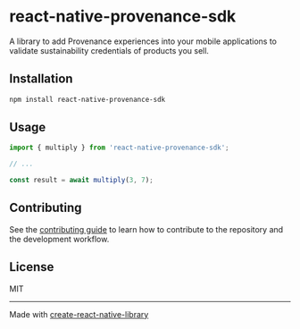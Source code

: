 # react-native-provenance-sdk

A library to add Provenance experiences into your mobile applications to validate sustainability credentials of products you sell.

## Installation

```sh
npm install react-native-provenance-sdk
```

## Usage

```js
import { multiply } from 'react-native-provenance-sdk';

// ...

const result = await multiply(3, 7);
```

## Contributing

See the [contributing guide](CONTRIBUTING.md) to learn how to contribute to the repository and the development workflow.

## License

MIT

---

Made with [create-react-native-library](https://github.com/callstack/react-native-builder-bob)
